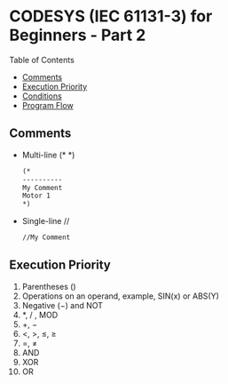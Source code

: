 # CODESYS (IEC 61131-3) for Beginners - Part 2

Table of Contents

* [Comments](#Comments)
* [Execution Priority](#Execution-Priority)
* [Conditions](#Conditions)
* [Program Flow](#Program-Flow)

## Comments

* Multi-line (\* \*)

    ```txt
    (*
    ----------
    My Comment
    Motor 1
    *)
    ```

* Single-line //

    ```txt
    //My Comment
    ```

## Execution Priority

1. Parentheses ()
2. Operations on an operand, example, SIN(x) or ABS(Y)
3. Negative (−) and NOT
4. *, / , MOD
5. +, −
6. <, >, ≤, ≥
7. =, ≠
8. AND
9. XOR
10. OR
